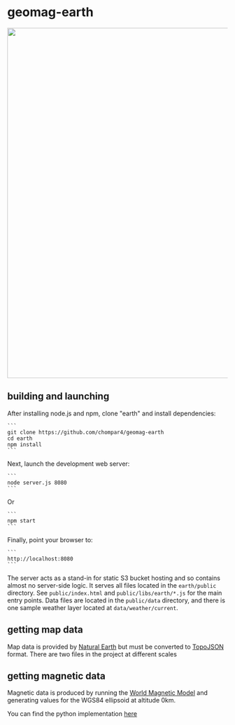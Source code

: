geomag-earth
=====
<img src="assets/preview.gif" width="800">

building and launching
----------------------

After installing node.js and npm, clone "earth" and install dependencies:

    ```
    git clone https://github.com/chompar4/geomag-earth
    cd earth
    npm install
    ```

Next, launch the development web server:

    ```
    node server.js 8080
    ```

Or 

    ```
    npm start
    ```

Finally, point your browser to:

    ```
    http://localhost:8080
    ```

The server acts as a stand-in for static S3 bucket hosting and so contains almost no server-side logic. It
serves all files located in the `earth/public` directory. See `public/index.html` and `public/libs/earth/*.js`
for the main entry points. Data files are located in the `public/data` directory, and there is one sample
weather layer located at `data/weather/current`.

getting map data
----------------

Map data is provided by [Natural Earth](http://www.naturalearthdata.com) but must be converted to
[TopoJSON](https://github.com/mbostock/topojson/wiki) format. 
There are two files in the project at different scales

getting magnetic data
--------------------

Magnetic data is produced by running the [World Magnetic Model](https://www.ngdc.noaa.gov/geomag/WMM/) and generating values for the WGS84 ellipsoid at altitude 0km. 

You can find the python implementation [here](https://github.com/chompar4/geomag)
